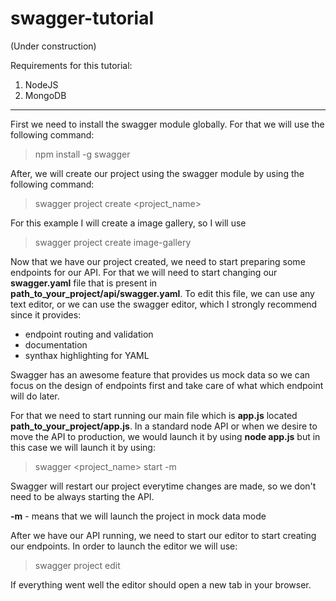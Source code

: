 # swagger-tutorial

(Under construction)

Requirements for this tutorial:

1. NodeJS
2. MongoDB

___

First we need to install the swagger module globally. For that we will use the following command:

> npm install -g swagger


After, we will create our project using the swagger module by using the following command:

> swagger project create <project_name>


For this example I will create a image gallery, so I will use

> swagger project create image-gallery


Now that we have our project created, we need to start preparing some endpoints for our API. For that we will need to start changing our **swagger.yaml** file that is present in **path_to_your_project/api/swagger.yaml**. To edit this file, we can use any text editor, or we can use the swagger editor, which I strongly recommend since it provides:


* endpoint routing and validation
* documentation
* synthax highlighting for YAML


Swagger has an awesome feature that provides us mock data so we can focus on the design of endpoints first and take care of what which endpoint will do later.

For that we need to start running our main file which is **app.js** located **path_to_your_project/app.js**. In a standard node API or when we desire to move the API to production, we would launch it by using **node app.js** but in this case we will launch it by using:

> swagger <project_name> start -m

Swagger will restart our project everytime changes are made, so we don't need to be always starting the API.

**-m** - means that we will launch the project in mock data mode

After we have our API running, we need to start our editor to start creating our endpoints. In order to launch the editor we will use:

> swagger project edit

If everything went well the editor should open a new tab in your browser.
